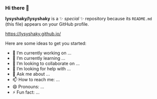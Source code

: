 ### Hi there 👋

**lysyshaky/lysyshaky** is a ✨ _special_ ✨ repository because its `README.md` (this file) appears on your GitHub profile.

https://lysyshaky.github.io/

Here are some ideas to get you started:

- 🔭 I’m currently working on ...
- 🌱 I’m currently learning ...
- 👯 I’m looking to collaborate on ...
- 🤔 I’m looking for help with ...
- 💬 Ask me about ...
- 📫 How to reach me: ...
- 😄 Pronouns: ...
- ⚡ Fun fact: ...
